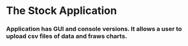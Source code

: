# The Stock Application
### Application has GUI and console versions. It allows a user to upload csv files of data and fraws charts.
